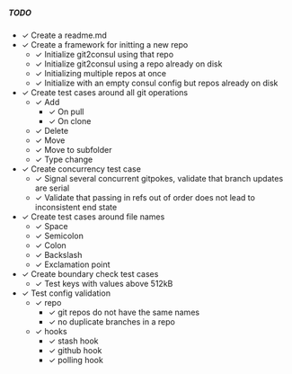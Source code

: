 ##### TODO

* ✓ Create a readme.md
* ✓ Create a framework for initting a new repo
    * ✓ Initialize git2consul using that repo
    * ✓ Initialize git2consul using a repo already on disk
    * ✓ Initializing multiple repos at once
    * ✓ Initialize with an empty consul config but repos already on disk
* ✓ Create test cases around all git operations
    * ✓ Add
        * ✓ On pull
        * ✓ On clone
    * ✓ Delete
    * ✓ Move
    * ✓ Move to subfolder
    * ✓ Type change
* ✓ Create concurrency test case
    * ✓ Signal several concurrent gitpokes, validate that branch updates are serial
    * ✓ Validate that passing in refs out of order does not lead to inconsistent end state
* ✓ Create test cases around file names
    * ✓ Space
    * ✓ Semicolon
    * ✓ Colon
    * ✓ Backslash
    * ✓ Exclamation point
* ✓ Create boundary check test cases
    * ✓ Test keys with values above 512kB
* ✓ Test config validation
    * ✓ repo
        * ✓ git repos do not have the same names
        * ✓ no duplicate branches in a repo
    * ✓ hooks
        * ✓ stash hook
        * ✓ github hook
        * ✓ polling hook
